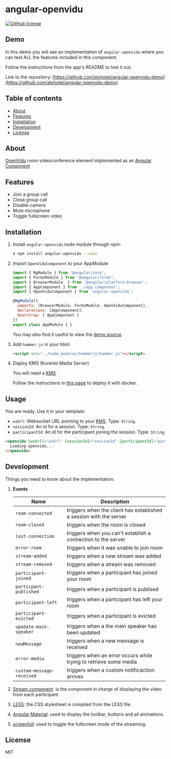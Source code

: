 # angular-openvidu
[![GitHub license](https://img.shields.io/badge/license-MIT-blue.svg)](https://raw.githubusercontent.com/openvidu/angular-openvidu/master/LICENSE)

## Demo

In this demo you will see an implementation of `angular-openvidu` where you can test ALL the features included in this component.

Follow the instructions from the app's README to test it out.

Link to the repository: [https://github.com/alxhotel/angular-openvidu-demo](https://github.com/alxhotel/angular-openvidu-demo)

## Table of contents

- [About](#about)
- [Features](#features)
- [Installation](#installation)
- [Development](#development)
- [License](#license)

## About

[OpenVidu](https://github.com/OpenVidu) room videoconference element implemented as an [Angular Component](https://angular.io/docs/ts/latest/api/core/index/Component-decorator.html)

## Features

  - Join a group call
  - Close group call
  - Disable camera
  - Mute microphone
  - Toggle fullscreen video

## Installation

1. Install `angular-openvidu` node module through npm:

	```bash
	$ npm install angular-openvidu --save
	```

2. Import `OpenViduComponent` to your AppModule

	```js
	import { NgModule } from '@angular/core';
	import { FormsModule } from "@angular/forms";
	import { BrowserModule  } from '@angular/platform-browser';
	import { AppComponent } from './app.component';
	import { OpenViduComponent } from 'angular-openvidu';

	@NgModule({
	  imports: [BrowserModule, FormsModule, OpenViduComponent],
	  declarations: [AppComponent],
	  bootstrap: [ AppComponent ]
	})
	export class AppModule { }
	```

	You may also find it useful to view the [demo source](https://github.com/alxhotel/angular-openvidu-app/blob/master/src/app/app.component.ts).

3. Add `hammer.js` in your html:

	```html
	<script src="../node_modules/hammerjs/hammer.js"></script>
	```

4. Deploy KMS (Kurento Media Server)

	You will need a [KMS](https://github.com/OpenVidu/openvidu/tree/master/openvidu-server).

	Follow the instructions in [this page](https://github.com/OpenVidu/openvidu-docker) to deploy it with docker.

## Usage

You are ready. Use it in your template:

- `wsUrl`: Websocket URL pointing to your [KMS](https://github.com/OpenVidu/openvidu/tree/master/openvidu-server). Type: `String`.
- `sessionId`: An id for a session. Type: `String`.
- `participantId`: An id for the participant joining the session. Type: `String`.

```html
<openvidu [wsUrl]="wsUrl" [sessionId]="sessionId" [participantId]="participantId">
  Loading openvidu...
</openvidu>
```

## Development

Things you need to know about the  implementation:

1. **Events**
  
	| Name                      | Description                                                        |
	|---------------------------|--------------------------------------------------------------------|
	| `room-connected`          | triggers when the client has established a session with the server |
	| `room-closed`             | triggers when the room is closed                                   |
	| `lost-connection`         | triggers when you can't establish a connection to the server       |
	| `error-room`              | triggers when it was unable to join room                           |
	| `stream-added`            | triggers when a new stream was added                               |
	| `stream-removed`          | triggers when a stream was removed                                 |
	| `participant-joined`      | triggers when a participant has joined your room                   |
	| `particpant-published`    | triggers when a participant is publised                            |
	| `participant-left`        | triggers when a participant has left your room                     |
	| `participant-evicted`     | triggers when a participant is evicted                             |
	| `upodate-main-speaker`    | triggers when a the main speaker has been updated                  |
	| `newMessage`              | triggers when a new message is received                            |
	| `error-media`             | triggers when an error occurs while trying to retrieve some media  |
	| `custom-message-received` | triggers when a custom notificaction arrives                       |

2. [Stream component](https://github.com/alxhotel/angular-openvidu/blob/master/src/stream.component.ts): is the component in charge of displaying the video from each participant.
  
3. [LESS](http://lesscss.org/): the CSS stylesheet is compiled from the LESS file.
  
4. [Angular Material](https://github.com/angular/material2): used to display the toolbar, buttons and all animations.

5. [screenfull](https://github.com/sindresorhus/screenfull.js): used to toggle the fullscreen mode of the streaming.

## License

MIT
